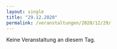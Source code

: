```yaml
---
layout: single
title: "29.12.2020"
permalink: /veranstaltungen/2020/12/29/
---
```


Keine Veranstaltung an diesem Tag.
